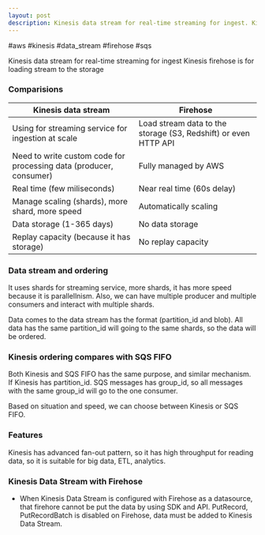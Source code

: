 ```yaml
---
layout: post
description: Kinesis data stream for real-time streaming for ingest. Kinesis firehose is for loading stream to the storage
---
```


#aws #kinesis #data_stream #firehose #sqs 

Kinesis data stream for real-time streaming for ingest
Kinesis firehose is for loading stream to the storage

### Comparisions
| Kinesis data stream                                             | Firehose                                                        |
| ------------------------------------------------------------------ | --------------------------------------------------------------- |
| Using for streaming service for ingestion at scale                 | Load stream data to the storage (S3, Redshift) or even HTTP API |
| Need to write custom code for processing data (producer, consumer) | Fully managed by AWS                                            |
| Real time  (few miliseconds)                                       | Near real time  (60s delay)                                     |
| Manage scaling (shards), more shard, more speed                    | Automatically scaling                                           |
| Data storage (1-365 days)                                          | No data storage                                                 |
| Replay capacity (because it has storage)                           | No replay capacity                                              |

### Data stream and ordering
It uses shards for streaming service, more shards, it has more speed because it is parallellnism. Also, we can have multiple producer and multiple consumers and interact with multiple shards.

Data comes to the data stream has the format (partition_id and blob). All data has the same partition_id will going to the same shards, so the data will be ordered.

### Kinesis ordering compares with SQS FIFO
Both Kinesis and SQS FIFO has the same purpose, and similar mechanism. If Kinesis has partition_id. SQS messages has group_id, so all messages with the same group_id will go to the one consumer.

Based on situation and speed, we can choose between Kinesis or SQS FIFO.

### Features
Kinesis has advanced fan-out pattern, so it has high throughput for reading data, so it is suitable for big data, ETL, analytics.

### Kinesis Data Stream with Firehose
- When Kinesis Data Stream is configured with Firehose as a datasource, that firehore cannot be put the data by using SDK and API. PutRecord, PutRecordBatch is disabled on Firehose, data must be added to Kinesis Data Stream.